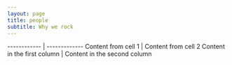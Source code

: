 ```yaml
---
layout: page
title: people
subtitle: Why we rock 
---
```



------------ | -------------
Content from cell 1 | Content from cell 2
Content in the first column | Content in the second column
